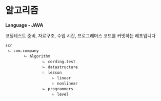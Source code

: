 # 알고리즘
**Language - JAVA**

코딩테스트 준비, 자료구조, 수업 시간, 프로그래머스 코드를 커밋하는 레포입니다

```
scr
 ㄴ com.company
 		ㄴ Algorithm
 				ㄴ cording.test
 				ㄴ datastructure
 				ㄴ lesson
	 				ㄴ linear
	 				ㄴ nonlinear
 				ㄴ programmers
	 				ㄴ level 
		
```

